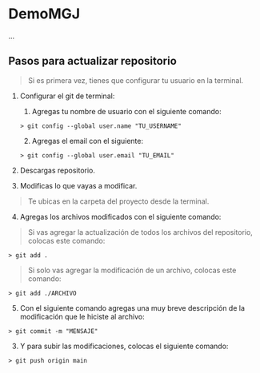 # DemoMGJ
...

## Pasos para actualizar repositorio

> Si es primera vez, tienes que configurar tu usuario en la terminal.

1. Configurar el git de terminal:
    1. Agregas tu nombre de usuario con el siguiente comando: 
    ```console
    > git config --global user.name "TU_USERNAME"
    ```
    2. Agregas el email con el siguiente:
    ```console
    > git config --global user.email "TU_EMAIL"
    ```
2. Descargas repositorio.

3. Modificas lo que vayas a modificar.

> Te ubicas en la carpeta del proyecto desde la terminal.
4. Agregas los archivos modificados con el siguiente comando:
> Si vas agregar la actualización de todos los archivos del repositorio, colocas este comando:
```console
> git add .
```
> Si solo vas agregar la modificación de un archivo, colocas este comando:
```console
> git add ./ARCHIVO
```
5. Con el siguiente comando agregas una muy breve descripción de la modificación que le hiciste al archivo:
```console
> git commit -m "MENSAJE"
```
3. Y para subir las modificaciones, colocas el siguiente comando:
```console
> git push origin main
```